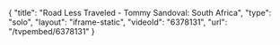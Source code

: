 {
    "title": "Road Less Traveled - Tommy Sandoval: South Africa",
    "type": "solo",
    "layout": "iframe-static",
    "videoId": "6378131",
    "url": "\/tvpembed\/6378131"
}
